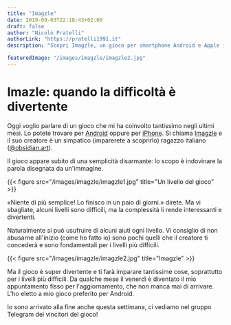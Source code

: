 ```yaml
---
title: "Imagzle"
date: 2019-09-03T22:18:43+02:00
draft: false
author: "Nicolò Pratelli"
authorLink: "https://pratelli1991.it"
description: "Scopri Imagzle, un gioco per smartphone Android e Apple innovativo."

featuredImage: "/images/imagzle/imagzle2.jpg"
---
```


# Imazle: quando la difficoltà è divertente


Oggi voglio parlare di un gioco che mi ha coinvolto tantissimo negli ultimi mesi. Lo potete trovare per [Android](https://play.google.com/store/apps/details?id=com.imagzle&hl=it) oppure per [iPhone](https://apps.apple.com/it/app/imagzle/id1447476948). Si chiama [Imagzle](http://www.imagzle.com/) e il suo creatore è un simpatico (imparerete a scoprirlo) ragazzo italiano ([@obsidian.art](https://www.instagram.com/obsidian.art/)).

Il gioco appare subito di una semplicità disarmante: lo scopo è indovinare la parola disegnata da un'immagine.

{{< figure src="/images/imagzle/imagzle1.jpg" title="Un livello del gioco" >}}

«Niente di più semplice! Lo finisco in un paio di giorni.» direte. Ma vi sbagliate, alcuni livelli sono difficili, ma la complessità li rende interessanti e divertenti.

Naturalmente si può usufruire di alcuni aiuti ogni livello. Vi consiglio di non abusarne all'inizio (come ho fatto io) sono pochi quelli che il creatore ti concederà e sono fondamentali per i livelli più difficili.

{{< figure src="/images/imagzle/imagzle2.jpg" title="Imagzle" >}}

Ma il gioco è super divertente e ti farà imparare tantissime cose, soprattutto per i livelli più difficili. Da qualche mese il venerdì è diventato il mio appuntamento fisso per l'aggiornamento, che non manca mai di arrivare. L'ho eletto a mio gioco preferito per Android.

Io sono arrivato alla fine anche questa settimana, ci vediamo nel gruppo Telegram dei vincitori del gioco!